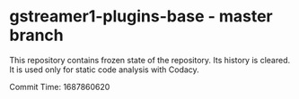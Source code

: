 # gstreamer1-plugins-base - master branch

This repository contains frozen state of the repository.
Its history is cleared. It is used only for static code
analysis with Codacy.

Commit Time: 1687860620